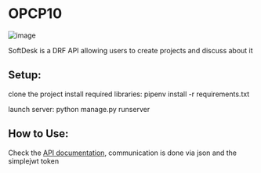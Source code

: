 # OPCP10


![image](https://user-images.githubusercontent.com/84906663/150554334-871922c6-85e9-4006-936a-39a9e3572986.png)

SoftDesk is a DRF API allowing users to create projects and discuss about it


## Setup:

clone the project
install required libraries:
pipenv install -r requirements.txt

launch server:
python manage.py runserver




## How to Use:

Check the [API documentation](https://documenter.getpostman.com/view/18880001/UVRBnm9E), communication is done via json and the simplejwt token
